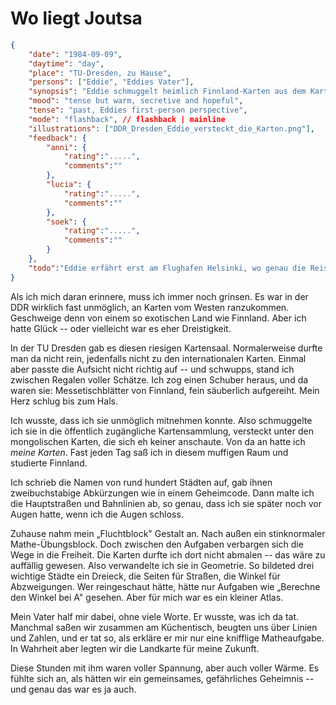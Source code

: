 # Wo liegt Joutsa

```json
{
    "date": "1984-09-09",
    "daytime": "day",
    "place": "TU-Dresden, zu Hause",
    "persons": ["Eddie", "Eddies Vater"],
    "synopsis": "Eddie schmuggelt heimlich Finnland-Karten aus dem Kartensaal und verwandelt sie mit ihrem Vater in geheime Geometrie-Aufgaben für ihre Flucht.",
    "mood": "tense but warm, secretive and hopeful",
    "tense": "past, Eddies first-person perspective",
    "mode": "flashback", // flashback | mainline
    "illustrations": ["DDR_Dresden_Eddie_versteckt_die_Karten.png"],
    "feedback": {
        "anni": {
            "rating":".....",
            "comments":""
        },
        "lucia": {
            "rating":".....",
            "comments":""
        },
        "soek": {
            "rating":".....",
            "comments":""
        }
    },
    "todo":"Eddie erfährt erst am Flughafen Helsinki, wo genau die Reise hingeht."
}
```

Als ich mich daran erinnere, muss ich immer noch grinsen. Es war in der DDR
wirklich fast unmöglich, an Karten vom Westen ranzukommen. Geschweige denn von
einem so exotischen Land wie Finnland. Aber ich hatte Glück -- oder vielleicht
war es eher Dreistigkeit.

In der TU Dresden gab es diesen riesigen Kartensaal. Normalerweise durfte man da
nicht rein, jedenfalls nicht zu den internationalen Karten. Einmal aber passte
die Aufsicht nicht richtig auf -- und schwupps, stand ich zwischen Regalen
voller Schätze. Ich zog einen Schuber heraus, und da waren sie:
Messetischblätter von Finnland, fein säuberlich aufgereiht. Mein Herz schlug bis
zum Hals.

Ich wusste, dass ich sie unmöglich mitnehmen konnte. Also schmuggelte ich sie in
die öffentlich zugängliche Kartensammlung, versteckt unter den mongolischen
Karten, die sich eh keiner anschaute. Von da an hatte ich *meine Karten*. Fast
jeden Tag saß ich in diesem muffigen Raum und studierte Finnland.

Ich schrieb die Namen von rund hundert Städten auf, gab ihnen zweibuchstabige
Abkürzungen wie in einem Geheimcode. Dann malte ich die Hauptstraßen und
Bahnlinien ab, so genau, dass ich sie später noch vor Augen hatte, wenn ich die
Augen schloss.

Zuhause nahm mein „Fluchtblock" Gestalt an. Nach außen ein stinknormaler
Mathe-Übungsblock. Doch zwischen den Aufgaben verbargen sich die Wege in die
Freiheit. Die Karten durfte ich dort nicht abmalen -- das wäre zu auffällig
gewesen. Also verwandelte ich sie in Geometrie. So bildeted drei wichtige Städte
ein Dreieck, die Seiten für Straßen, die Winkel für Abzweigungen. Wer
reingeschaut hätte, hätte nur Aufgaben wie „Berechne den Winkel bei A" gesehen.
Aber für mich war es ein kleiner Atlas.

Mein Vater half mir dabei, ohne viele Worte. Er wusste, was ich da tat. Manchmal
saßen wir zusammen am Küchentisch, beugten uns über Linien und Zahlen, und er
tat so, als erkläre er mir nur eine knifflige Matheaufgabe. In Wahrheit aber
legten wir die Landkarte für meine Zukunft.

Diese Stunden mit ihm waren voller Spannung, aber auch voller Wärme. Es fühlte
sich an, als hätten wir ein gemeinsames, gefährliches Geheimnis -- und genau das
war es ja auch.
